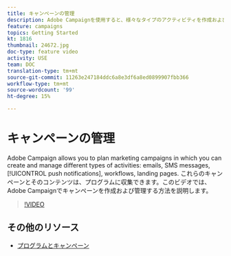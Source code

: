 ```yaml
---
title: キャンペーンの管理
description: Adobe Campaignを使用すると、様々なタイプのアクティビティを作成および管理できるマーケティングキャンペーンを計画できます。 このビデオでは、Adobe Campaignでキャンペーンを作成および管理する方法を説明します。
feature: campaigns
topics: Getting Started
kt: 1816
thumbnail: 24672.jpg
doc-type: feature video
activity: USE
team: DOC
translation-type: tm+mt
source-git-commit: 11263e247184ddc6a8e3df6a8ed0899907fbb366
workflow-type: tm+mt
source-wordcount: '99'
ht-degree: 15%

---
```



# キャンペーンの管理

Adobe Campaign allows you to plan marketing campaigns in which you can create and manage different types of activities: emails, SMS messages, [!UICONTROL push notifications], workflows, landing pages. これらのキャンペーンとそのコンテンツは、プログラムに収集できます。このビデオでは、Adobe Campaignでキャンペーンを作成および管理する方法を説明します。

>[!VIDEO](https://video.tv.adobe.com/v/24672?quality=12)

## その他のリソース

* [プログラムとキャンペーン](https://experienceleague.adobe.com/docs/campaign-standard/using/getting-started/marketing-plans/programs-and-campaigns.html)
